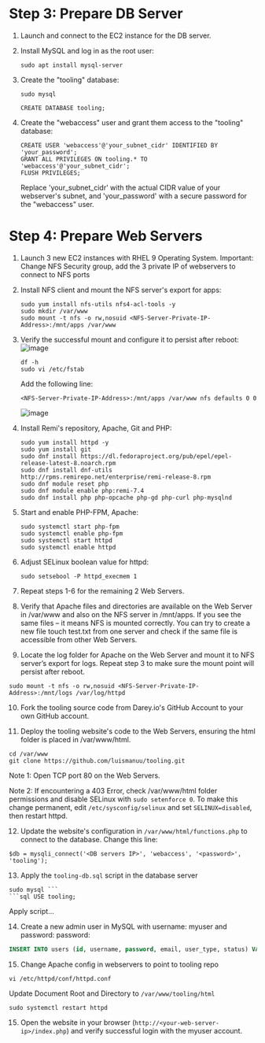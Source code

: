 # Step 3: Prepare DB Server

1. Launch and connect to the EC2 instance for the DB server.

2. Install MySQL and log in as the root user:
   ```shell
   sudo apt install mysql-server
   ```

3. Create the "tooling" database:
    ```shell
   sudo mysql
   ```
   ```mysql
   CREATE DATABASE tooling;
   ```

4. Create the "webaccess" user and grant them access to the "tooling" database:
   ```mysql
   CREATE USER 'webaccess'@'your_subnet_cidr' IDENTIFIED BY 'your_password';
   GRANT ALL PRIVILEGES ON tooling.* TO 'webaccess'@'your_subnet_cidr';
   FLUSH PRIVILEGES;
   ```
   Replace 'your_subnet_cidr' with the actual CIDR value of your webserver's subnet, and 'your_password' with a secure password for the "webaccess" user.

# Step 4: Prepare Web Servers

1. Launch 3 new EC2 instances with RHEL 9 Operating System. Important: Change NFS Security group, add the 3 private IP of webservers to connect to NFS ports

2. Install NFS client and mount the NFS server's export for apps:
   ```shell
   sudo yum install nfs-utils nfs4-acl-tools -y
   sudo mkdir /var/www
   sudo mount -t nfs -o rw,nosuid <NFS-Server-Private-IP-Address>:/mnt/apps /var/www
   ```

3. Verify the successful mount and configure it to persist after reboot:
![image](https://github.com/luismanuu/DevOps-3TierWebApp/assets/14170090/6b18cfe8-3a27-4775-8f71-0068dd62180a)

   ```shell
   df -h
   sudo vi /etc/fstab
   ```
   Add the following line:
   ```text
   <NFS-Server-Private-IP-Address>:/mnt/apps /var/www nfs defaults 0 0
   ```
   ![image](https://github.com/luismanuu/DevOps-3TierWebApp/assets/14170090/56c5347b-6adb-46bb-927c-7ea417b97b79)


4. Install Remi's repository, Apache, Git and PHP:
   ```shell
   sudo yum install httpd -y
   sudo yum install git
   sudo dnf install https://dl.fedoraproject.org/pub/epel/epel-release-latest-8.noarch.rpm
   sudo dnf install dnf-utils http://rpms.remirepo.net/enterprise/remi-release-8.rpm
   sudo dnf module reset php
   sudo dnf module enable php:remi-7.4
   sudo dnf install php php-opcache php-gd php-curl php-mysqlnd
   ```

5. Start and enable PHP-FPM, Apache:
   ```shell
   sudo systemctl start php-fpm
   sudo systemctl enable php-fpm
   sudo systemctl start httpd
   sudo systemctl enable httpd
   ```

6. Adjust SELinux boolean value for httpd:
   ```shell
   sudo setsebool -P httpd_execmem 1
   ```

7. Repeat steps 1-6 for the remaining 2 Web Servers.


8. Verify that Apache files and directories are available on the Web Server in /var/www and also on the NFS server in /mnt/apps. If you see the same files – it means NFS is mounted correctly. You can try to create a new file touch test.txt from one server and check if the same file is accessible from other Web Servers.

9. Locate the log folder for Apache on the Web Server and mount it to NFS server’s export for logs. Repeat step 3 to make sure the mount point will persist after reboot.
 ```shell
 sudo mount -t nfs -o rw,nosuid <NFS-Server-Private-IP-Address>:/mnt/logs /var/log/httpd
 ```
10. Fork the tooling source code from Darey.io's GitHub Account to your own GitHub account.

11. Deploy the tooling website's code to the Web Servers, ensuring the html folder is placed in /var/www/html.
 ```shell
 cd /var/www
 git clone https://github.com/luismanuu/tooling.git
 ```
   Note 1: Open TCP port 80 on the Web Servers.
   
   Note 2: If encountering a 403 Error, check /var/www/html folder permissions and disable SELinux with `sudo setenforce 0`. To make this change permanent, edit `/etc/sysconfig/selinux` and set `SELINUX=disabled`, then restart httpd.

12. Update the website's configuration in `/var/www/html/functions.php` to connect to the database. 
Change this line: 
```shell
$db = mysqli_connect('<DB servers IP>', 'webaccess', '<password>', 'tooling');
```

13. Apply the `tooling-db.sql` script in the database server
```shell 
sudo mysql ```
```sql USE tooling;
```
Apply script...


14. Create a new admin user in MySQL with username: myuser and password: password:
   ```sql
   INSERT INTO users (id, username, password, email, user_type, status) VALUES (2, 'myuser', '5f4dcc3b5aa765d61d8327deb882cf99', 'user@mail.com', 'admin', '1');
   ```
   
15. Change Apache config in webservers to point to tooling repo
```shell 
vi /etc/httpd/conf/httpd.conf 
```
Update Document Root and Directory to `/var/www/tooling/html`
```shell 
sudo systemctl restart httpd
```

15. Open the website in your browser (`http://<your-web-server-ip>/index.php`) and verify successful login with the myuser account.
```


